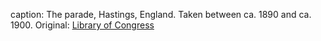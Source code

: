 caption: The parade, Hastings, England. Taken between ca. 1890 and ca. 1900. Original: [Library of Congress](http://www.loc.gov/pictures/item/2002696789/)
